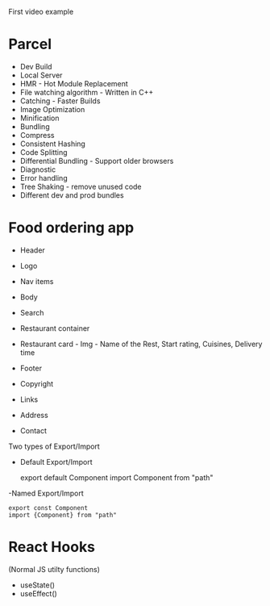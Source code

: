 First video example

# Parcel

- Dev Build
- Local Server
- HMR - Hot Module Replacement
- File watching algorithm - Written in C++
- Catching - Faster Builds
- Image Optimization
- Minification
- Bundling
- Compress
- Consistent Hashing
- Code Splitting
- Differential Bundling - Support older browsers
- Diagnostic
- Error handling
- Tree Shaking - remove unused code
- Different dev and prod bundles

# Food ordering app

- Header

- Logo
- Nav items

- Body

- Search
- Restaurant container
- Restaurant card
        - Img
        - Name of the Rest, Start rating, Cuisines, Delivery time

- Footer

- Copyright
- Links
- Address
- Contact

Two types of Export/Import

- Default Export/Import

    export default Component
    import Component from "path"

-Named Export/Import

    export const Component
    import {Component} from "path"

# React Hooks
(Normal JS utilty functions)
- useState()
- useEffect()